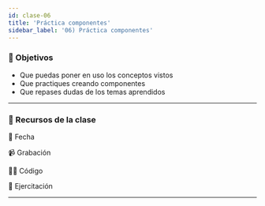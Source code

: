 ```yaml
---
id: clase-06
title: 'Práctica componentes'
sidebar_label: '06) Práctica componentes'
---
```


### 🏁 Objetivos

- Que puedas poner en uso los conceptos vistos
- Que practiques creando componentes
- Que repases dudas de los temas aprendidos

---

### 🚀 Recursos de la clase

📆 Fecha

📹 Grabación

👩‍💻 Código

💪 Ejercitación

---
